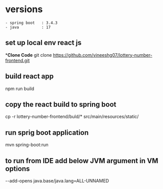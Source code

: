 # versions
    - spring boot   : 3.4.3
    - java          : 17

## set up local env react js
***Clone Code** git clone https://github.com/vineeshg07/lottery-number-frontend.git

## build react app
npm run build

## copy the react build to spring boot
cp -r lottery-number-frontend/buld/* src/main/resources/static/

## run sprig boot application
mvn spring-boot:run

## to run from IDE add below JVM argument in VM options
--add-opens java.base/java.lang=ALL-UNNAMED

